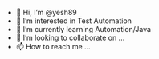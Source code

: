 - 👋 Hi, I’m @yesh89
- 👀 I’m interested in Test Automation
- 🌱 I’m currently learning Automation/Java
- 💞️ I’m looking to collaborate on ...
- 📫 How to reach me ...

<!---
yesh89/yesh89 is a ✨ special ✨ repository because its `README.md` (this file) appears on your GitHub profile.
You can click the Preview link to take a look at your changes.
--->
